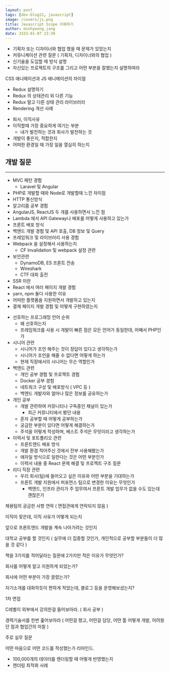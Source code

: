 ```yaml
---
layout: post
tags: [dev-blog22, javascript]
image: /covers/js.png
title: Javascript Scope 이해하기
author: minhyeong.jang
date: 3333-01-07 23:39
---
```


- 기획자 또는 디자이너와 협업 했을 때 문제가 있었는지
- 커뮤니케이션 관련 질문 ( 기획자, 디자이너와의 협업 )
- 신기술을 도입할 때 방식 설명
- 자신있는 프로젝트의 구조를 그리고 어떤 부분을 잘했는지 설명하여라

CSS 애니메이션과 JS 애니메이션의 차이점

- Redux 설명하기
- Redux 의 상태관리 외 다른 기능
- Redux 말고 다른 상태 관리 라이브러리
- Rendering 개선 사례

* 퇴사, 이직사유
* 이직할때 가장 중요하게 여기는 부분
  - 내가 발전하는 것과 회사가 발전하는 것
* 개발이 좋은지, 적합한지
* 어떠한 환경일 때 가장 일을 열심히 하는지

## 개발 질문

---

- MVC 패턴 경험
  - Laravel 및 Angular
- PHP로 개발할 때와 Node로 개발할때 느낀 차이점
- HTTP 통신방식
- 알고리즘 공부 경험
- AngularJS, ReactJS 두 개를 사용하면서 느낀 점
- Lambda 에서 API Gateway나 배포를 어떻게 사용하고 있는가
- 프론트 배포 방식
- 백엔드 개발 경험 및 API 호출, DB 정보 및 Query
- 프레임워크 및 라이브러리 사용 경험
- Webpack 을 설정해서 사용하는지
  - CF Invalidation 및 webpack 설정 관련
- 보안관련
  - DynamoDB, ES 프론트 전송
  - Wireshark
  - CTF 대회 출전
- SSR 이란
- React 에서 여러 페이지 개발 경험
- yarn, npm 둘다 사용한 이유
- 어떠한 플랫폼을 지원하면서 개발하고 있는지
- 결제 페이지 개발 경험 및 어떻게 구현하였는지

* 선호하는 프로그래밍 언어 순위
  - 왜 선호하는지
  - 프레임워크를 사용 시 개발이 빠른 점은 모든 언어가 동일한데, 어째서 PHP인가
* 시니어 관련
  - 시니어가 조언 해주는 것이 정답이 있다고 생각하는가
  - 시니어가 조언을 해줄 수 없다면 어떻게 하는가
  - 현재 직장에서의 시니어는 무슨 역할인가
* 백엔드 관련
  - 개인 공부 경험 및 프로젝트 경험
  - Docker 공부 경험
  - 네트워크 구성 및 배포방식 ( VPC 등 )
  - 백엔드 개발자와 얼마나 많은 정보를 공유하는가
* 개인 공부
  - 개발 관련하여 커뮤니티나 구독중인 채널이 있는가
    - 최근 커뮤니티에서 봤던 내용
  - 혼자 공부할 때 어떻게 공부하는가
  - 궁금한 부분이 있다면 어떻게 해결하는가
  - 주석을 어떻게 작성하며, 베스트 주석은 무엇이라고 생각하는가
* 이력서 및 포트폴리오 관련
  - 프론트엔드 배포 방식
  - 개발 환경 적어주신 것에서 전부 사용해봤는가
  - 애자일 방식으로 일한다는 것은 어떤 부분인가
  - 이력서 내용 중 React 문제 해결 및 프로젝트 구조 질문
* 리디 직장 관련
  - 우리 회사(팀)에 들어오고 싶은 이유와 어떤 부분을 기대하는가
  - 프론트 개발 지원에서 퍼포먼스 팀으로 변경한 이유는 무엇인가
    - 백엔드, 인프라 관리가 주 업무여서 프론트 개발 업무가 없을 수도 있는데 괜찮은가

채용팀의 궁금한 사항 연락 ( 면접관에게 연락되지 않음 )

이직이 잦은데, 이직 사유가 어떻게 되는지

앞으로 프론트엔드 개발을 계속 나아가려는 것인지

대학교 공부를 할 것인지 ( 실무에 더 집중할 것인가, 개인적으로 공부할 부분들이 더 많을 것 같다 )

책을 3가지를 적어달라는 질문에 2가지만 적은 이유가 무엇인가?

회사를 어떻게 알고 지원하게 되었는가?

회사에 어떤 부분이 가장 끌렸는가?

자기소개를 대화하듯이 편하게 적었는데, 블로그 등을 운영해보셨는지?

1차 면접

C레벨이 외부에서 강의한걸 들어보아라. ( 회사 공부 )

경력기술서를 한번 훑어보아라 ( 어떤걸 했고, 어떤걸 담당, 어떤 툴 어떻게 개발, 어려웠던 점과 협업간의 마찰 )

주로 실무 질문

어떤 마음으로 어떤 코드를 작성했는가 리마인드.

- 100,000개의 데이터를 렌더링할 때 어떻게 반영했는지
- 렌더링 최적화 사례
